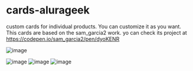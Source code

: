 # cards-alurageek
custom cards for individual products. You can customize it as you want. This cards are based on  the  sam_garcia2 work. yo can check its project at  https://codepen.io/sam_garcia2/pen/dyoKENR


![image](https://github.com/SofiDevO/cards-alurageek/assets/102200061/3ca8b099-0215-4f27-99e0-818a377f2c71)

![image](https://github.com/SofiDevO/cards-alurageek/assets/102200061/cd310f2d-8665-4195-b065-97b4e7a96bf8)
![image](https://github.com/SofiDevO/cards-alurageek/assets/102200061/504e6171-5f63-4e0f-9df7-be9e3f76101e)
![image](https://github.com/SofiDevO/cards-alurageek/assets/102200061/9a311b4c-6e25-48a0-8e19-cea60d0ff940)
